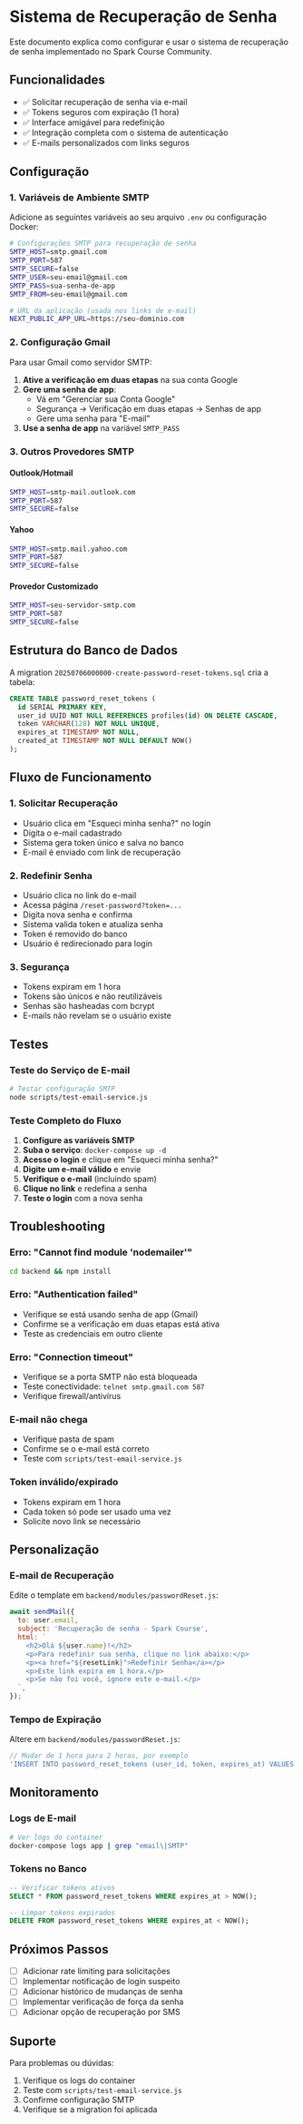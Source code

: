 # Sistema de Recuperação de Senha

Este documento explica como configurar e usar o sistema de recuperação de senha implementado no Spark Course Community.

## Funcionalidades

- ✅ Solicitar recuperação de senha via e-mail
- ✅ Tokens seguros com expiração (1 hora)
- ✅ Interface amigável para redefinição
- ✅ Integração completa com o sistema de autenticação
- ✅ E-mails personalizados com links seguros

## Configuração

### 1. Variáveis de Ambiente SMTP

Adicione as seguintes variáveis ao seu arquivo `.env` ou configuração Docker:

```bash
# Configurações SMTP para recuperação de senha
SMTP_HOST=smtp.gmail.com
SMTP_PORT=587
SMTP_SECURE=false
SMTP_USER=seu-email@gmail.com
SMTP_PASS=sua-senha-de-app
SMTP_FROM=seu-email@gmail.com

# URL da aplicação (usada nos links de e-mail)
NEXT_PUBLIC_APP_URL=https://seu-dominio.com
```

### 2. Configuração Gmail

Para usar Gmail como servidor SMTP:

1. **Ative a verificação em duas etapas** na sua conta Google
2. **Gere uma senha de app**:
   - Vá em "Gerenciar sua Conta Google"
   - Segurança → Verificação em duas etapas → Senhas de app
   - Gere uma senha para "E-mail"
3. **Use a senha de app** na variável `SMTP_PASS`

### 3. Outros Provedores SMTP

#### Outlook/Hotmail
```bash
SMTP_HOST=smtp-mail.outlook.com
SMTP_PORT=587
SMTP_SECURE=false
```

#### Yahoo
```bash
SMTP_HOST=smtp.mail.yahoo.com
SMTP_PORT=587
SMTP_SECURE=false
```

#### Provedor Customizado
```bash
SMTP_HOST=seu-servidor-smtp.com
SMTP_PORT=587
SMTP_SECURE=false
```

## Estrutura do Banco de Dados

A migration `20250706000000-create-password-reset-tokens.sql` cria a tabela:

```sql
CREATE TABLE password_reset_tokens (
  id SERIAL PRIMARY KEY,
  user_id UUID NOT NULL REFERENCES profiles(id) ON DELETE CASCADE,
  token VARCHAR(128) NOT NULL UNIQUE,
  expires_at TIMESTAMP NOT NULL,
  created_at TIMESTAMP NOT NULL DEFAULT NOW()
);
```

## Fluxo de Funcionamento

### 1. Solicitar Recuperação
- Usuário clica em "Esqueci minha senha?" no login
- Digita o e-mail cadastrado
- Sistema gera token único e salva no banco
- E-mail é enviado com link de recuperação

### 2. Redefinir Senha
- Usuário clica no link do e-mail
- Acessa página `/reset-password?token=...`
- Digita nova senha e confirma
- Sistema valida token e atualiza senha
- Token é removido do banco
- Usuário é redirecionado para login

### 3. Segurança
- Tokens expiram em 1 hora
- Tokens são únicos e não reutilizáveis
- Senhas são hasheadas com bcrypt
- E-mails não revelam se o usuário existe

## Testes

### Teste do Serviço de E-mail

```bash
# Testar configuração SMTP
node scripts/test-email-service.js
```

### Teste Completo do Fluxo

1. **Configure as variáveis SMTP**
2. **Suba o serviço**: `docker-compose up -d`
3. **Acesse o login** e clique em "Esqueci minha senha?"
4. **Digite um e-mail válido** e envie
5. **Verifique o e-mail** (incluindo spam)
6. **Clique no link** e redefina a senha
7. **Teste o login** com a nova senha

## Troubleshooting

### Erro: "Cannot find module 'nodemailer'"
```bash
cd backend && npm install
```

### Erro: "Authentication failed"
- Verifique se está usando senha de app (Gmail)
- Confirme se a verificação em duas etapas está ativa
- Teste as credenciais em outro cliente

### Erro: "Connection timeout"
- Verifique se a porta SMTP não está bloqueada
- Teste conectividade: `telnet smtp.gmail.com 587`
- Verifique firewall/antivírus

### E-mail não chega
- Verifique pasta de spam
- Confirme se o e-mail está correto
- Teste com `scripts/test-email-service.js`

### Token inválido/expirado
- Tokens expiram em 1 hora
- Cada token só pode ser usado uma vez
- Solicite novo link se necessário

## Personalização

### E-mail de Recuperação

Edite o template em `backend/modules/passwordReset.js`:

```javascript
await sendMail({
  to: user.email,
  subject: 'Recuperação de senha - Spark Course',
  html: `
    <h2>Olá ${user.name}!</h2>
    <p>Para redefinir sua senha, clique no link abaixo:</p>
    <p><a href="${resetLink}">Redefinir Senha</a></p>
    <p>Este link expira em 1 hora.</p>
    <p>Se não foi você, ignore este e-mail.</p>
  `,
});
```

### Tempo de Expiração

Altere em `backend/modules/passwordReset.js`:

```javascript
// Mudar de 1 hora para 2 horas, por exemplo
'INSERT INTO password_reset_tokens (user_id, token, expires_at) VALUES ($1, $2, NOW() + INTERVAL \'2 hours\')'
```

## Monitoramento

### Logs de E-mail
```bash
# Ver logs do container
docker-compose logs app | grep "email\|SMTP"
```

### Tokens no Banco
```sql
-- Verificar tokens ativos
SELECT * FROM password_reset_tokens WHERE expires_at > NOW();

-- Limpar tokens expirados
DELETE FROM password_reset_tokens WHERE expires_at < NOW();
```

## Próximos Passos

- [ ] Adicionar rate limiting para solicitações
- [ ] Implementar notificação de login suspeito
- [ ] Adicionar histórico de mudanças de senha
- [ ] Implementar verificação de força da senha
- [ ] Adicionar opção de recuperação por SMS

## Suporte

Para problemas ou dúvidas:
1. Verifique os logs do container
2. Teste com `scripts/test-email-service.js`
3. Confirme configuração SMTP
4. Verifique se a migration foi aplicada 